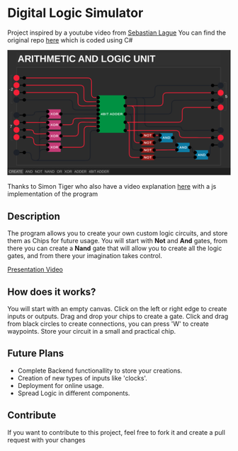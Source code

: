 # Digital Logic Simulator
Project inspired by a youtube video from [Sebastian Lague](https://www.youtube.com/watch?v=QZwneRb-zqA)
You can find the original repo [here](https://github.com/SebLague/Digital-Logic-Sim) which is coded using C#

![Simulation Screenshot](https://raw.githubusercontent.com/SebLague/Images/master/ALU.png)

Thanks to Simon Tiger who also have a video explanation [here](https://www.youtube.com/watch?v=27RrNoPy8Hg) with a js implementation of the program

## Description
The program allows you to create your own custom logic circuits, and store them as Chips for future usage.
You will start with **Not** and **And** gates, from there you can create a **Nand** gate that will allow you to create all the logic gates, and from there your imagination takes control.

[Presentation Video](https://www.youtube.com/watch?v=-EEAYHQJr8s)

## How does it works?
You will start with an empty canvas.
Click on the left or right edge to create inputs or outputs.
Drag and drop your chips to create a gate.
Click and drag from black circles to create connections, you can press 'W' to create waypoints.
Store your circuit in a small and practical chip.

## Future Plans
* Complete Backend functionallity to store your creations.
* Creation of new types of inputs like 'clocks'.
* Deployment for online usage.
* Spread Logic in different components.

## Contribute
If you want to contribute to this project, feel free to fork it and create a pull request with your changes
